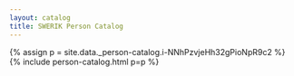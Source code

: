 ```yaml
---
layout: catalog
title: SWERIK Person Catalog
---
```

{% assign p = site.data._person-catalog.i-NNhPzvjeHh32gPioNpR9c2 %}
{% include person-catalog.html p=p %}

